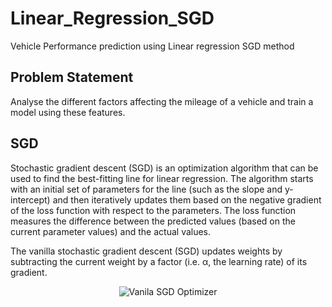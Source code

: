 # Linear_Regression_SGD
Vehicle Performance prediction using Linear regression SGD method

## Problem Statement
Analyse the different factors affecting the mileage of a vehicle and train a model using these features.

## SGD
Stochastic gradient descent (SGD) is an optimization algorithm that can be used to find the best-fitting line for linear regression. The algorithm starts with an initial set of parameters for the line (such as the slope and y-intercept) and then iteratively updates them based on the negative gradient of the loss function with respect to the parameters. The loss function measures the difference between the predicted values (based on the current parameter values) and the actual values.

The vanilla stochastic gradient descent (SGD) updates weights by subtracting the current weight by a factor (i.e. α, the learning rate) of its gradient.

<html>
<a>
<p align = "center">
<img src="https://github.com/jibnorge/Linear_Regression_SGD/blob/main/images/SGD_Optimizer.jpg" alt = "Vanila SGD Optimizer">
</p>
</a>
</html>
